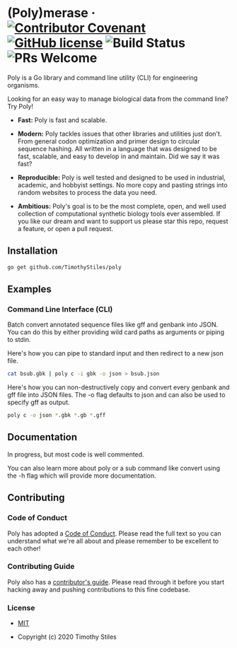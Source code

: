 # (Poly)merase &middot; [![Contributor Covenant](https://img.shields.io/badge/Contributor%20Covenant-v2.0%20adopted-ff69b4.svg)](CODE_OF_CONDUCT.md)  [![GitHub license](https://img.shields.io/badge/license-MIT-blue.svg)](https://github.com/facebook/react/blob/master/LICENSE) ![Build Status](https://travis-ci.org/TimothyStiles/poly.svg?branch=master) ![PRs Welcome](https://img.shields.io/badge/PRs-welcome-brightgreen.svg) 
Poly is a Go library and command line utility (CLI) for engineering organisms.

Looking for an easy way to manage biological data from the command line? Try Poly!

* **Fast:** Poly is fast and scalable.

* **Modern:** Poly tackles issues that other libraries and utilities just don't. From general codon optimization and primer design to circular sequence hashing. All written in a language that was designed to be fast, scalable, and easy to develop in and maintain. Did we say it was fast?

* **Reproducible:** Poly is well tested and designed to be used in industrial, academic, and hobbyist settings. No more copy and pasting strings into random websites to process the data you need.

* **Ambitious:** Poly's goal is to be the most complete, open, and well used collection of computational synthetic biology tools ever assembled. If you like our dream and want to support us please star this repo, request a feature, or open a pull request.

## Installation

```bash
go get github.com/TimothyStiles/poly
```

## Examples


### Command Line Interface (CLI) 

Batch convert annotated sequence files like gff and genbank into JSON. 
You can do this by either providing wild card paths as arguments or piping to stdin.

Here's how you can pipe to standard input and then redirect to a new json file.

```bash
cat bsub.gbk | poly c -i gbk -o json > bsub.json
```

Here's how you can non-destructively copy and convert every genbank and gff file into JSON files. The -o flag defaults to json and can also be used to specify gff as output.

```bash
poly c -o json *.gbk *.gb *.gff
```

## Documentation

In progress, but most code is well commented.

You can also learn more about poly or a sub command like convert using the -h flag which will provide more documentation.

## Contributing

### Code of Conduct

Poly has adopted a [Code of Conduct](CODE_OF_CONDUCT.md). Please read the full text so you can understand what we're all about and please remember to be excellent to each other!

### Contributing Guide

Poly also has a [contributor's guide](CONTRIBUTING.md). Please read through it before you start hacking away and pushing contributions to this fine codebase.

### License
* [MIT](LICENSE)

* Copyright (c) 2020 Timothy Stiles
